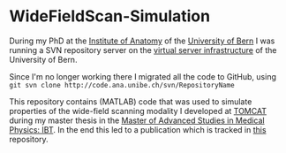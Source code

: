 # WideFieldScan-Simulation

During my PhD at the [Institute of Anatomy](http://ana.unibe.ch) of the [University of Bern](http://unibe.ch) I was running a SVN repository server on the [virtual server infrastructure](http://www.id.unibe.ch/content/services/hosting/virtuelle_server/) of the University of Bern.

Since I'm no longer working there I migrated all the code to GitHub, using `git svn clone http://code.ana.unibe.ch/svn/RepositoryName`

This repository contains (MATLAB) code that was used to simulate properties of the wide-field scanning modality I developed at [TOMCAT](http://www.psi.ch/sls/tomcat/) during my master thesis in the [Master of Advanced Studies in Medical Physics: IBT](http://www.mas-mp.ethz.ch).
In the end this led to a publication which is tracked in [this](http://github.com/habi/WideFieldScanPaper) repository.